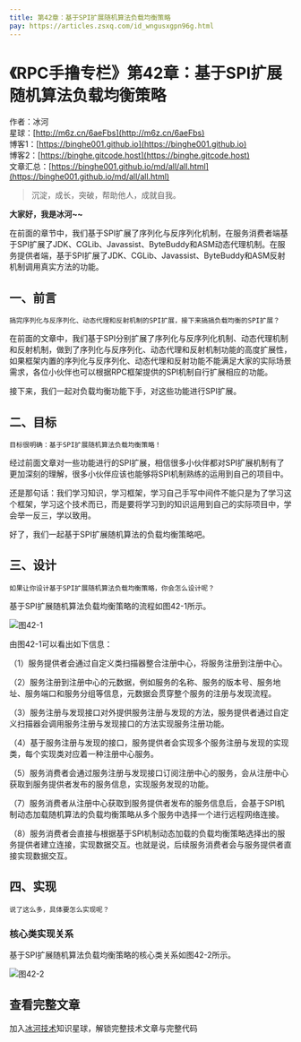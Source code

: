 ```yaml
---
title: 第42章：基于SPI扩展随机算法负载均衡策略
pay: https://articles.zsxq.com/id_wngusxgpn96g.html
---
```


# 《RPC手撸专栏》第42章：基于SPI扩展随机算法负载均衡策略

作者：冰河
<br/>星球：[http://m6z.cn/6aeFbs](http://m6z.cn/6aeFbs)
<br/>博客1：[https://binghe001.github.io](https://binghe001.github.io)
<br/>博客2：[https://binghe.gitcode.host](https://binghe.gitcode.host)
<br/>文章汇总：[https://binghe001.github.io/md/all/all.html](https://binghe001.github.io/md/all/all.html)

> 沉淀，成长，突破，帮助他人，成就自我。

**大家好，我是冰河~~**

在前面的章节中，我们基于SPI扩展了序列化与反序列化机制，在服务消费者端基于SPI扩展了JDK、CGLib、Javassist、ByteBuddy和ASM动态代理机制。在服务提供者端，基于SPI扩展了JDK、CGLib、Javassist、ByteBuddy和ASM反射机制调用真实方法的功能。

## 一、前言

`搞完序列化与反序列化、动态代理和反射机制的SPI扩展，接下来搞搞负载均衡的SPI扩展？`

在前面的文章中，我们基于SPI分别扩展了序列化与反序列化机制、动态代理机制和反射机制，做到了序列化与反序列化、动态代理和反射机制功能的高度扩展性，如果框架内置的序列化与反序列化、动态代理和反射功能不能满足大家的实际场景需求，各位小伙伴也可以根据RPC框架提供的SPI机制自行扩展相应的功能。

接下来，我们一起对负载均衡功能下手，对这些功能进行SPI扩展。

## 二、目标

`目标很明确：基于SPI扩展随机算法负载均衡策略！`

经过前面文章对一些功能进行的SPI扩展，相信很多小伙伴都对SPI扩展机制有了更加深刻的理解，很多小伙伴应该也能够将SPI机制熟练的运用到自己的项目中。

还是那句话：我们学习知识，学习框架，学习自己手写中间件不能只是为了学习这个框架，学习这个技术而已，而是要将学习到的知识运用到自己的实际项目中，学会举一反三，学以致用。

好了，我们一起基于SPI扩展随机算法的负载均衡策略吧。

## 三、设计

`如果让你设计基于SPI扩展随机算法负载均衡策略，你会怎么设计呢？`

基于SPI扩展随机算法负载均衡策略的流程如图42-1所示。

![图42-1](https://binghe001.github.io/assets/images/middleware/rpc/rpc-2022-11-19-001.png)

由图42-1可以看出如下信息：

（1）服务提供者会通过自定义类扫描器整合注册中心，将服务注册到注册中心。

（2）服务注册到注册中心的元数据，例如服务的名称、服务的版本号、服务地址、服务端口和服务分组等信息，元数据会贯穿整个服务的注册与发现流程。

（3）服务注册与发现接口对外提供服务注册与发现的方法，服务提供者通过自定义扫描器会调用服务注册与发现接口的方法实现服务注册功能。

（4）基于服务注册与发现的接口，服务提供者会实现多个服务注册与发现的实现类，每个实现类对应着一种注册中心服务。

（5）服务消费者会通过服务注册与发现接口订阅注册中心的服务，会从注册中心获取到服务提供者发布的服务信息，实现服务发现的功能。

（7）服务消费者从注册中心获取到服务提供者发布的服务信息后，会基于SPI机制动态加载随机算法的负载均衡策略从多个服务中选择一个进行远程网络连接。

（8）服务消费者会直接与根据基于SPI机制动态加载的负载均衡策略选择出的服务提供者建立连接，实现数据交互。也就是说，后续服务消费者会与服务提供者直接实现数据交互。

## 四、实现

`说了这么多，具体要怎么实现呢？`

### 核心类实现关系

基于SPI扩展随机算法负载均衡策略的核心类关系如图42-2所示。

![图42-2](https://binghe001.github.io/assets/images/middleware/rpc/rpc-2022-11-19-002.png)

## 查看完整文章

加入[冰河技术](http://m6z.cn/6aeFbs)知识星球，解锁完整技术文章与完整代码